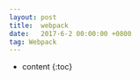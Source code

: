 ```yaml
---
layout: post
title:  webpack
date:   2017-6-2 00:00:00 +0800
tag: Webpack
---
```


* content
{:toc}

